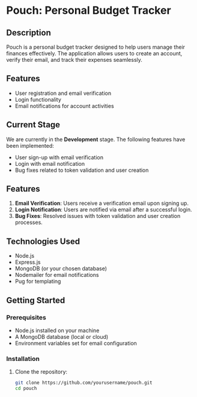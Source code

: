 # Pouch: Personal Budget Tracker

## Description

Pouch is a personal budget tracker designed to help users manage their finances effectively. The application allows users to create an account, verify their email, and track their expenses seamlessly.

## Features

- User registration and email verification
- Login functionality
- Email notifications for account activities

## Current Stage

We are currently in the **Development** stage. The following features have been implemented:

- User sign-up with email verification
- Login with email notification
- Bug fixes related to token validation and user creation

## Features

1. **Email Verification**: Users receive a verification email upon signing up.
2. **Login Notification**: Users are notified via email after a successful login.
3. **Bug Fixes**: Resolved issues with token validation and user creation processes.

## Technologies Used

- Node.js
- Express.js
- MongoDB (or your chosen database)
- Nodemailer for email notifications
- Pug for templating

## Getting Started

### Prerequisites

- Node.js installed on your machine
- A MongoDB database (local or cloud)
- Environment variables set for email configuration

### Installation

1. Clone the repository:
   ```bash
   git clone https://github.com/yourusername/pouch.git
   cd pouch
   ```
